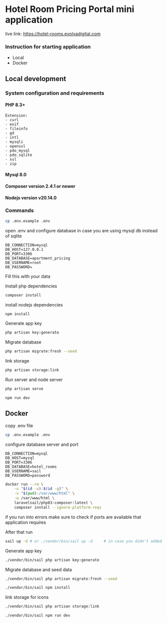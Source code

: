 # Hotel Room Pricing Portal mini application

live link: https://hotel-rooms.evolvadigital.com

### Instruction for starting application
- Local
- Docker


## Local development

### System configuration and requirements

#### PHP 8.3+
    Extension:
    - curl
    - exif
    - fileinfo
    - gd
    - intl
    - mysqli
    - openssl
    - pdo_mysql
    - pdo_sqlite
    - xsl
    - zip
#### Mysql 8.0

#### Composer version 2.4.1 or newer

#### Nodejs version v20.14.0


### Commands


```bash
cp .env.example .env
```

open .env and configure database in case you are using mysql db instead of sqlite

```env
DB_CONNECTION=mysql
DB_HOST=127.0.0.1
DB_PORT=3306
DB_DATABASE=apartment_pricing
DB_USERNAME=root
DB_PASSWORD=
```
Fill this with your data

Install php dependencies
```bash
composer install
```
install nodejs dependencies
```bash
npm install
```
Generate app key
```bash
php artisan key:generate
```
Migrate database
```bash 
php artisan migrate:fresh --seed
```
link storage
```bash 
php artisan storage:link
```
Run server and node server
```bash
php artisan serve
```

```bash
npm run dev
```

## Docker

copy .env file
```bash
cp .env.example .env
```
configure database server and port
```env
DB_CONNECTION=mysql
DB_HOST=mysql
DB_PORT=3306
DB_DATABASE=hotel_rooms
DB_USERNAME=sail
DB_PASSWORD=password
```

```bash
docker run --rm \
    -u "$(id -u):$(id -g)" \
    -v "$(pwd):/var/www/html" \
    -w /var/www/html \
    laravelsail/php83-composer:latest \
    composer install --ignore-platform-reqs
```

if you run into errors make sure to check if ports are available that application requires

After that run 
``` bash 
sail up -d # or ./vendor/bin/sail up -d     # in case you didn't added terminal alias
```
Generate app key
```bash
./vendor/bin/sail php artisan key:generate
```
Migrate database and seed data
```bash
./vendor/bin/sail php artisan migrate:fresh --seed
```
```bash
./vendor/bin/sail npm install
```
link storage for icons
```bash
./vendor/bin/sail php artisan storage:link
```
```bash
./vendor/bin/sail npm run dev
```

